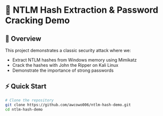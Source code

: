 # 🔐 NTLM Hash Extraction & Password Cracking Demo

## 📖 Overview
This project demonstrates a classic security attack where we:
- Extract NTLM hashes from Windows memory using Mimikatz
- Crack the hashes with John the Ripper on Kali Linux
- Demonstrate the importance of strong passwords

## ⚡ Quick Start
```bash
# Clone the repository
git clone https://github.com/awcowo006/ntlm-hash-demo.git
cd ntlm-hash-demo
